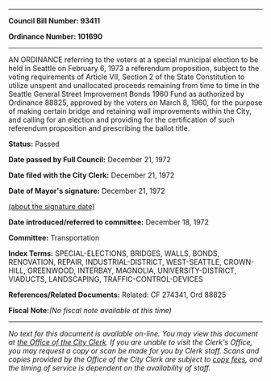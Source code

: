

********

**Council Bill Number: 93411**
   
**Ordinance Number: 101690**
********

 AN ORDINANCE referring to the voters at a special municipal election to be held in Seattle on February 6, 1973 a referendum proposition, subject to the voting requirements of Article VII, Section 2 of the State Constitution to utilize unspent and unallocated proceeds remaining from time to time in the Seattle General Street Improvement Bonds 1960 Fund as authorized by Ordinance 88825, approved by the voters on March 8, 1960, for the purpose of making certain bridge and retaining wall improvements within the City, and calling for an election and providing for the certification of such referendum proposition and prescribing the ballot title.

**Status:** Passed
   
**Date passed by Full Council:** December 21, 1972
   
**Date filed with the City Clerk:** December 21, 1972
   
**Date of Mayor's signature:** December 21, 1972
   
[(about the signature date)](/~public/approvaldate.htm)
   
   
   
**Date introduced/referred to committee:** December 18, 1972
   
**Committee:** Transportation
   
   
**Index Terms:** SPECIAL-ELECTIONS, BRIDGES, WALLS, BONDS, RENOVATION, REPAIR, INDUSTRIAL-DISTRICT, WEST-SEATTLE, CROWN-HILL, GREENWOOD, INTERBAY, MAGNOLIA, UNIVERSITY-DISTRICT, VIADUCTS, LANDSCAPING, TRAFFIC-CONTROL-DEVICES

**References/Related Documents:** Related: CF 274341, Ord 88825

**Fiscal Note:**_(No fiscal note available at this time)_
********

_No text for this document is available on-line. You may view this document at [the Office of the City Clerk](http://www.seattle.gov/leg/clerk/contactUs.htm). If you are unable to visit the Clerk's Office, you may request a copy or scan be made for you by Clerk staff. Scans and copies provided by the Office of the City Clerk are subject to [copy fees](http://clerk.seattle.gov/~public/clerkfees.htm), and the timing of service is dependent on the availability of staff._

